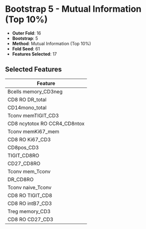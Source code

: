 # Bootstrap 5 - Mutual Information (Top 10%)

- **Outer Fold**: 16
- **Bootstrap**: 5
- **Method**: Mutual Information (Top 10%)
- **Fold Seed**: 61
- **Features Selected**: 17

## Selected Features

| Feature |
|---------|
| Bcells memory_CD3neg |
| CD8 RO DR_total |
| CD14mono_total |
| Tconv memTIGIT_CD3 |
| CD8 ncytotox RO CCR4_CD8ntox |
| Tconv memKi67_mem |
| CD8  RO Ki67_CD3 |
| CD8pos_CD3 |
| TIGIT_CD8RO |
| CD27_CD8RO |
| Tconv mem_Tconv |
| DR_CD8RO |
| Tconv naive_Tconv |
| CD8 RO TIGIT_CD8 |
| CD8 RO intB7_CD3 |
| Treg memory_CD3 |
| CD8 RO CD27_CD3 |
